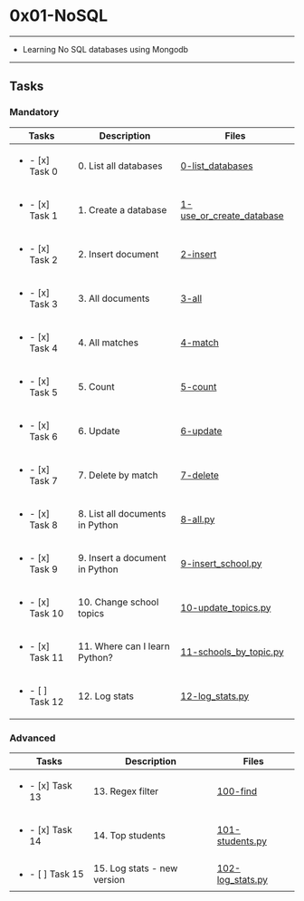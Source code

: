 # 0x01-NoSQL

---

* Learning No SQL databases using Mongodb

---

## Tasks

### Mandatory

| Tasks | Description | Files |
| ----- | ----- | ----- |
| <ul><li> - [x] Task 0 </li></ul> | 0. List all databases | [0-list_databases](0-list_databases) |
| <ul><li> - [x] Task 1 </li></ul> | 1. Create a database | [1-use_or_create_database](1-use_or_create_database) |
| <ul><li> - [x] Task 2 </li></ul> | 2. Insert document | [2-insert](2-insert) |
| <ul><li> - [x] Task 3 </li></ul> | 3. All documents | [3-all](3-all) |
| <ul><li> - [x] Task 4 </li></ul> | 4. All matches | [4-match](4-match) |
| <ul><li> - [x] Task 5 </li></ul> | 5. Count | [5-count](5-count) |
| <ul><li> - [x] Task 6 </li></ul> | 6. Update | [6-update](6-update) |
| <ul><li> - [x] Task 7 </li></ul> | 7. Delete by match | [7-delete](7-delete) |
| <ul><li> - [x] Task 8 </li></ul> | 8. List all documents in Python | [8-all.py](8-all.py) |
| <ul><li> - [x] Task 9 </li></ul> | 9. Insert a document in Python | [9-insert_school.py](9-insert_school.py) |
| <ul><li> - [x] Task 10 </li></ul> | 10. Change school topics | [10-update_topics.py](10-update_topics.py) |
| <ul><li> - [x] Task 11 </li></ul> | 11. Where can I learn Python? | [11-schools_by_topic.py](11-schools_by_topic.py) |
| <ul><li> - [ ] Task 12 </li></ul> | 12. Log stats | [12-log_stats.py](12-log_stats.py) |

### Advanced

| Tasks | Description | Files |
| ----- | ----- | ----- |
| <ul><li> - [x] Task 13 </li></ul> | 13. Regex filter | [100-find](100-find) |
| <ul><li> - [x] Task 14 </li></ul> | 14. Top students | [101-students.py](101-students.py) |
| <ul><li> - [ ] Task 15 </li></ul> | 15. Log stats - new version | [102-log_stats.py](102-log_stats.py) |
